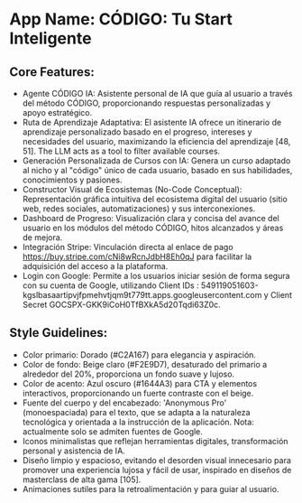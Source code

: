 # **App Name**: CÓDIGO: Tu Start Inteligente

## Core Features:

- Agente CÓDIGO IA: Asistente personal de IA que guía al usuario a través del método CÓDIGO, proporcionando respuestas personalizadas y apoyo estratégico.
- Ruta de Aprendizaje Adaptativa: El asistente IA ofrece un itinerario de aprendizaje personalizado basado en el progreso, intereses y necesidades del usuario, maximizando la eficiencia del aprendizaje [48, 51]. The LLM acts as a tool to filter available courses.
- Generación Personalizada de Cursos con IA: Genera un curso adaptado al nicho y al "código" único de cada usuario, basado en sus habilidades, conocimientos y pasiones.
- Constructor Visual de Ecosistemas (No-Code Conceptual): Representación gráfica intuitiva del ecosistema digital del usuario (sitio web, redes sociales, automatizaciones) y sus interconexiones.
- Dashboard de Progreso: Visualización clara y concisa del avance del usuario en los módulos del método CÓDIGO, hitos alcanzados y áreas de mejora.
- Integración Stripe: Vinculación directa al enlace de pago https://buy.stripe.com/cNi8wRcnJdbH8Eh0qJ para facilitar la adquisición del acceso a la plataforma.
- Login con Google: Permite a los usuarios iniciar sesión de forma segura con su cuenta de Google, utilizando Client IDs : 549119051603-kgslbasaartipvjfpmehvtjqm9t779tt.apps.googleusercontent.com y Client Secret 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.

## Style Guidelines:

- Color primario: Dorado (#C2A167) para elegancia y aspiración.
- Color de fondo: Beige claro (#F2E9D7), desaturado del primario a alrededor del 20%, proporciona un fondo suave y lujoso.
- Color de acento: Azul oscuro (#1644A3) para CTA y elementos interactivos, proporcionando un fuerte contraste con el beige.
- Fuente del cuerpo y del encabezado: 'Anonymous Pro' (monoespaciada) para el texto, que se adapta a la naturaleza tecnológica y orientada a la instrucción de la aplicación. Nota: actualmente solo se admiten fuentes de Google.
- Iconos minimalistas que reflejan herramientas digitales, transformación personal y asistencia de IA.
- Diseño limpio y espacioso, evitando el desorden visual innecesario para promover una experiencia lujosa y fácil de usar, inspirado en diseños de masterclass de alta gama [105].
- Animaciones sutiles para la retroalimentación y para guiar al usuario.